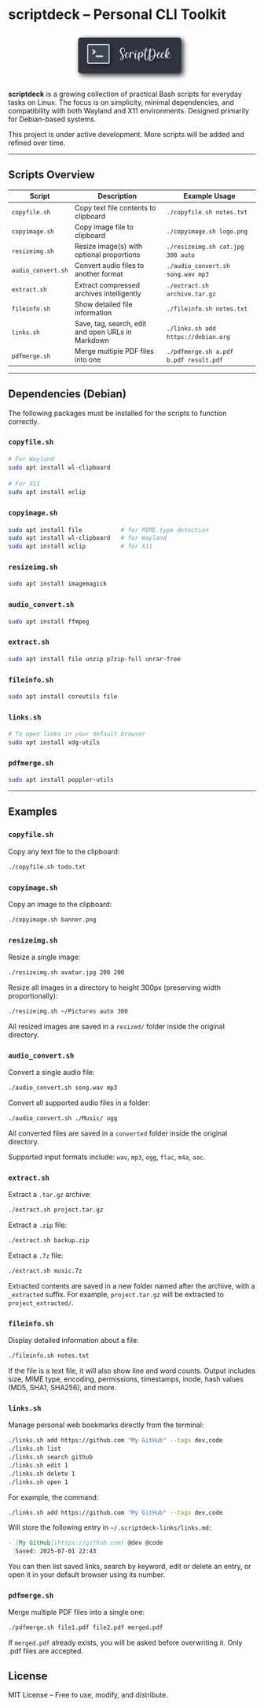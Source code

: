# scriptdeck – Personal CLI Toolkit

<p align="center">
    <p align="center"><img src="img/banner.png" width="250"></p>
</p>

**scriptdeck** is a growing collection of practical Bash scripts for everyday tasks on Linux. The focus is on simplicity, minimal dependencies, and compatibility with both Wayland and X11 environments. Designed primarily for Debian-based systems.

This project is under active development. More scripts will be added and refined over time.

---

## Scripts Overview

| Script             | Description                                       | Example Usage                          |
|--------------------|---------------------------------------------------|----------------------------------------|
| `copyfile.sh`      | Copy text file contents to clipboard              | `./copyfile.sh notes.txt`              |
| `copyimage.sh`     | Copy image file to clipboard                      | `./copyimage.sh logo.png`              |
| `resizeimg.sh`     | Resize image(s) with optional proportions         | `./resizeimg.sh cat.jpg 300 auto`      |
| `audio_convert.sh` | Convert audio files to another format             | `./audio_convert.sh song.wav mp3`      |
| `extract.sh`       | Extract compressed archives intelligently         | `./extract.sh archive.tar.gz`          |
| `fileinfo.sh`      | Show detailed file information                    | `./fileinfo.sh notes.txt`              |
| `links.sh`         | Save, tag, search, edit and open URLs in Markdown | `./links.sh add https://debian.org`    |
| `pdfmerge.sh`      | Merge multiple PDF files into one                 | `./pdfmerge.sh a.pdf b.pdf result.pdf` |


---

## Dependencies (Debian)

The following packages must be installed for the scripts to function correctly.

### `copyfile.sh`

```bash
# For Wayland
sudo apt install wl-clipboard

# For X11
sudo apt install xclip
```

### `copyimage.sh`

```bash
sudo apt install file           # for MIME type detection
sudo apt install wl-clipboard   # for Wayland
sudo apt install xclip          # for X11
```

### `resizeimg.sh`

```bash
sudo apt install imagemagick
```

### `audio_convert.sh`

```bash
sudo apt install ffmpeg
```

### `extract.sh`

```bash
sudo apt install file unzip p7zip-full unrar-free
```

### `fileinfo.sh`

```bash
sudo apt install coreutils file
```

### `links.sh`

```bash
# To open links in your default browser
sudo apt install xdg-utils
```

### `pdfmerge.sh`

```bash
sudo apt install poppler-utils
```

---

## Examples

### `copyfile.sh`

Copy any text file to the clipboard:

```bash
./copyfile.sh todo.txt
```

### `copyimage.sh`

Copy an image to the clipboard:

```bash
./copyimage.sh banner.png
```

### `resizeimg.sh`

Resize a single image:

```bash
./resizeimg.sh avatar.jpg 200 200
```

Resize all images in a directory to height 300px (preserving width proportionally):

```bash
./resizeimg.sh ~/Pictures auto 300
```

All resized images are saved in a `resized/` folder inside the original directory.

### `audio_convert.sh`

Convert a single audio file:

```bash
./audio_convert.sh song.wav mp3
```
Convert all supported audio files in a folder:

```bash
./audio_convert.sh ./Music/ ogg
```
All converted files are saved in a `converted` folder inside the original directory.

Supported input formats include: `wav`, `mp3`, `ogg`, `flac`, `m4a`, `aac`.

### `extract.sh`

Extract a `.tar.gz` archive:

```bash
./extract.sh project.tar.gz
```

Extract a `.zip` file:

```bash
./extract.sh backup.zip
```

Extract a `.7z` file:

```bash
./extract.sh music.7z
```
Extracted contents are saved in a new folder named after the archive, with a `_extracted` suffix.
For example, `project.tar.gz` will be extracted to `project_extracted/`.

### `fileinfo.sh`

Display detailed information about a file:

```bash
./fileinfo.sh notes.txt
```
If the file is a text file, it will also show line and word counts.
Output includes size, MIME type, encoding, permissions, timestamps, inode, hash values (MD5, SHA1, SHA256), and more.

### `links.sh`

Manage personal web bookmarks directly from the terminal:

```bash
./links.sh add https://github.com "My GitHub" --tags dev,code
./links.sh list
./links.sh search github
./links.sh edit 1
./links.sh delete 1
./links.sh open 1
```

For example, the command:

```bash
./links.sh add https://github.com "My GitHub" --tags dev,code
```
Will store the following entry in `~/.scriptdeck-links/links.md:`

```markdown
- [My GitHub](https://github.com) @dev @code
  Saved: 2025-07-01 22:43
```

You can then list saved links, search by keyword, edit or delete an entry, or open it in your default browser using its number.

### `pdfmerge.sh`

Merge multiple PDF files into a single one:

```bash
./pdfmerge.sh file1.pdf file2.pdf merged.pdf
```

If `merged.pdf` already exists, you will be asked before overwriting it.
Only .pdf files are accepted.

## License

MIT License – Free to use, modify, and distribute.
